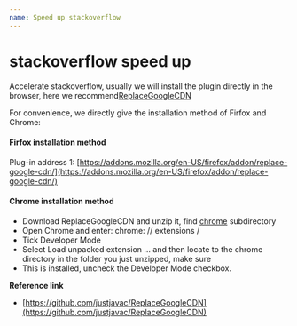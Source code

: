 ```yaml
---
name: Speed ​​up stackoverflow
---
```


# stackoverflow speed up

Accelerate stackoverflow, usually we will install the plugin directly in the browser, here we recommend[ReplaceGoogleCDN](https://github.com/justjavac/ReplaceGoogleCDN)

For convenience, we directly give the installation method of Firfox and Chrome:

#### Firfox installation method

Plug-in address 1: [https://addons.mozilla.org/en-US/firefox/addon/replace-google-cdn/](https://addons.mozilla.org/en-US/firefox/addon/replace-google-cdn/)


#### Chrome installation method

+ Download ReplaceGoogleCDN and unzip it, find [chrome](https://github.com/justjavac/ReplaceGoogleCDN/tree/master/chrome) subdirectory
+ Open Chrome and enter: chrome: // extensions /
+ Tick Developer Mode
+ Select Load unpacked extension ... and then locate to the chrome directory in the folder you just unzipped, make sure
+ This is installed, uncheck the Developer Mode checkbox.


**Reference link**

+ [https://github.com/justjavac/ReplaceGoogleCDN](https://github.com/justjavac/ReplaceGoogleCDN)